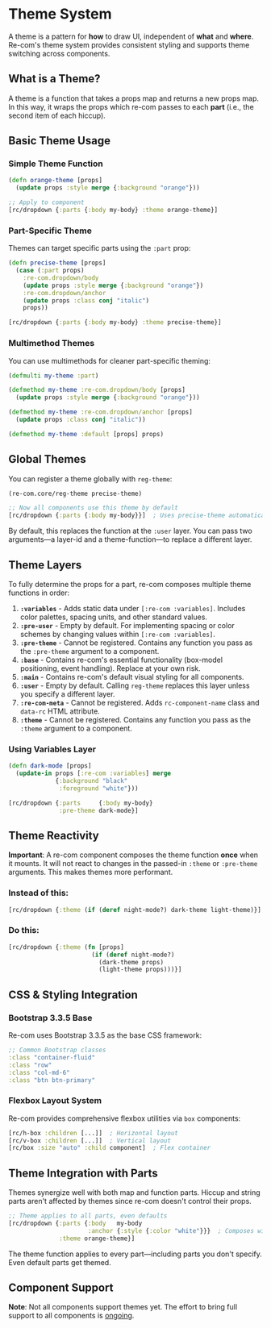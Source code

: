 # Theme System

A theme is a pattern for **how** to draw UI, independent of **what** and **where**. Re-com's theme system provides consistent styling and supports theme switching across components.

## What is a Theme?

A theme is a function that takes a props map and returns a new props map. In this way, it wraps the props which re-com passes to each **part** (i.e., the second item of each hiccup).

## Basic Theme Usage

### Simple Theme Function

```clojure
(defn orange-theme [props]
  (update props :style merge {:background "orange"}))

;; Apply to component
[rc/dropdown {:parts {:body my-body} :theme orange-theme}]
```

### Part-Specific Theme

Themes can target specific parts using the `:part` prop:

```clojure
(defn precise-theme [props]
  (case (:part props)
    :re-com.dropdown/body
    (update props :style merge {:background "orange"})
    :re-com.dropdown/anchor
    (update props :class conj "italic")
    props))

[rc/dropdown {:parts {:body my-body} :theme precise-theme}]
```

### Multimethod Themes

You can use multimethods for cleaner part-specific theming:

```clojure
(defmulti my-theme :part)

(defmethod my-theme :re-com.dropdown/body [props]
  (update props :style merge {:background "orange"}))

(defmethod my-theme :re-com.dropdown/anchor [props]
  (update props :class conj "italic"))

(defmethod my-theme :default [props] props)
```

## Global Themes

You can register a theme globally with `reg-theme`:

```clojure
(re-com.core/reg-theme precise-theme)

;; Now all components use this theme by default
[rc/dropdown {:parts {:body my-body}}]  ; Uses precise-theme automatically
```

By default, this replaces the function at the `:user` layer. You can pass two arguments—a layer-id and a theme-function—to replace a different layer.

## Theme Layers

To fully determine the props for a part, re-com composes multiple theme functions in order:

1. **`:variables`** - Adds static data under `[:re-com :variables]`. Includes color palettes, spacing units, and other standard values.
2. **`:pre-user`** - Empty by default. For implementing spacing or color schemes by changing values within `[:re-com :variables]`.
3. **`:pre-theme`** - Cannot be registered. Contains any function you pass as the `:pre-theme` argument to a component.
4. **`:base`** - Contains re-com's essential functionality (box-model positioning, event handling). Replace at your own risk.
5. **`:main`** - Contains re-com's default visual styling for all components.
6. **`:user`** - Empty by default. Calling `reg-theme` replaces this layer unless you specify a different layer.
7. **`:re-com-meta`** - Cannot be registered. Adds `rc-component-name` class and `data-rc` HTML attribute.
8. **`:theme`** - Cannot be registered. Contains any function you pass as the `:theme` argument to a component.

### Using Variables Layer

```clojure
(defn dark-mode [props]
  (update-in props [:re-com :variables] merge
             {:background "black"
              :foreground "white"}))

[rc/dropdown {:parts     {:body my-body}
              :pre-theme dark-mode}]
```

## Theme Reactivity

**Important**: A re-com component composes the theme function **once** when it mounts. It will not react to changes in the passed-in `:theme` or `:pre-theme` arguments. This makes themes more performant.

### Instead of this:
```clojure
[rc/dropdown {:theme (if (deref night-mode?) dark-theme light-theme)}]
```

### Do this:
```clojure
[rc/dropdown {:theme (fn [props] 
                       (if (deref night-mode?)
                         (dark-theme props)
                         (light-theme props)))}]
```

## CSS & Styling Integration

### Bootstrap 3.3.5 Base

Re-com uses Bootstrap 3.3.5 as the base CSS framework:

```clojure
;; Common Bootstrap classes
:class "container-fluid"
:class "row"
:class "col-md-6"
:class "btn btn-primary"
```

### Flexbox Layout System

Re-com provides comprehensive flexbox utilities via `box` components:

```clojure
[rc/h-box :children [...]]  ; Horizontal layout
[rc/v-box :children [...]]  ; Vertical layout
[rc/box :size "auto" :child component]  ; Flex container
```

## Theme Integration with Parts

Themes synergize well with both map and function parts. Hiccup and string parts aren't affected by themes since re-com doesn't control their props.

```clojure
;; Theme applies to all parts, even defaults
[rc/dropdown {:parts {:body   my-body
                      :anchor {:style {:color "white"}}}  ; Composes with theme
              :theme orange-theme}]
```

The theme function applies to every part—including parts you don't specify. Even default parts get themed.

## Component Support

**Note**: Not all components support themes yet. The effort to bring full support to all components is [ongoing](https://github.com/day8/re-com/issues/352).